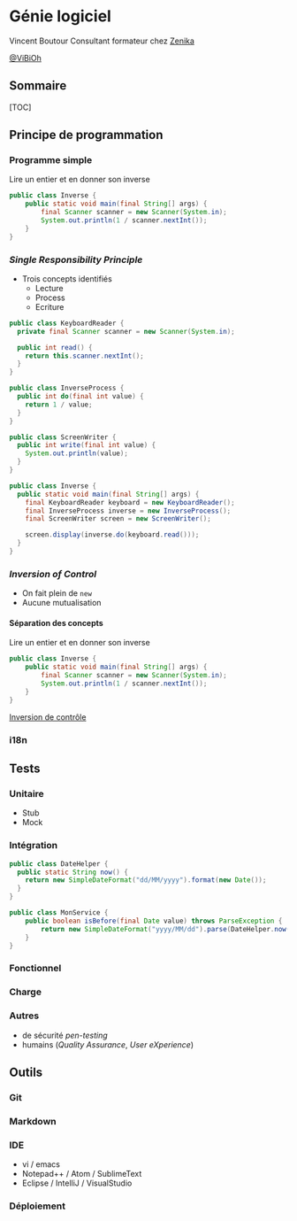 # Génie logiciel

Vincent Boutour
Consultant formateur chez [Zenika](http://www.zenika.com)

[@ViBiOh](https://twitter.com/ViBiOh)

## Sommaire

[TOC]

## Principe de programmation

### Programme simple

Lire un entier et en donner son inverse

```java
public class Inverse {
    public static void main(final String[] args) {
        final Scanner scanner = new Scanner(System.in);
        System.out.println(1 / scanner.nextInt());
    }
}
```

### *Single Responsibility Principle*

* Trois concepts identifiés
    - Lecture
    - Process
    - Ecriture

```java
public class KeyboardReader {
  private final Scanner scanner = new Scanner(System.in);

  public int read() {
    return this.scanner.nextInt();
  }
}

public class InverseProcess {
  public int do(final int value) {
    return 1 / value;
  }
}

public class ScreenWriter {
  public int write(final int value) {
    System.out.println(value);
  }
}

public class Inverse {
  public static void main(final String[] args) {
    final KeyboardReader keyboard = new KeyboardReader();
    final InverseProcess inverse = new InverseProcess();
    final ScreenWriter screen = new ScreenWriter();

    screen.display(inverse.do(keyboard.read()));
  }
}
```

### *Inversion of Control*

* On fait plein de `new`
* Aucune mutualisation

#### Séparation des concepts

Lire un entier et en donner son inverse

```java
public class Inverse {
    public static void main(final String[] args) {
        final Scanner scanner = new Scanner(System.in);
        System.out.println(1 / scanner.nextInt());
    }
}
```

[Inversion de contrôle](https://blog.imirhil.fr/linversion-de-controle-cest-bon-mangez-en.html)

### i18n

## Tests

### Unitaire

* Stub
* Mock

### Intégration

```java
public class DateHelper {
  public static String now() {
    return new SimpleDateFormat("dd/MM/yyyy").format(new Date());
  }
}

public class MonService {
    public boolean isBefore(final Date value) throws ParseException {
        return new SimpleDateFormat("yyyy/MM/dd").parse(DateHelper.now()).before(value); // Mostly true
    }
}
```

### Fonctionnel

### Charge

### Autres

* de sécurité *pen-testing*
* humains (*Quality Assurance*, *User eXperience*)

## Outils

### Git

### Markdown

### IDE

* vi / emacs
* Notepad++ / Atom / SublimeText
* Eclipse / IntelliJ / VisualStudio

### Déploiement
